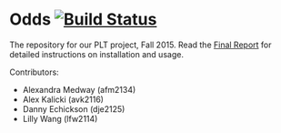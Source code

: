 # Odds [![Build Status][build image]][build link]

[build image]: https://travis-ci.org/odds-lang/odds.svg?branch=master
[build link]: https://travis-ci.org/odds-lang/odds

The repository for our PLT project, Fall 2015. Read the [Final Report][report]
for detailed instructions on installation and usage.

[report]: docs/Final%20Report.pdf

Contributors:
- Alexandra Medway (afm2134)
- Alex Kalicki (avk2116)
- Danny Echickson (dje2125)
- Lilly Wang (lfw2114)

